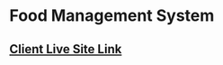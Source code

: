 # Food Management System

## [ Client Live Site Link](https://meal-management-system-93e18.web.app)
